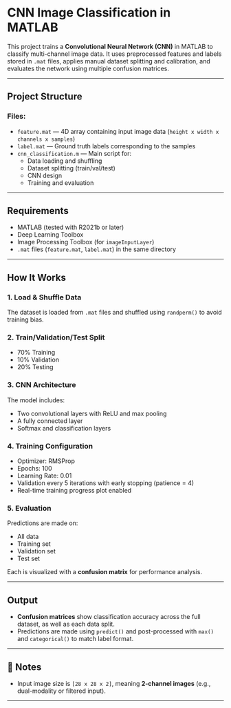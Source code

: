 #  CNN Image Classification in MATLAB

This project trains a **Convolutional Neural Network (CNN)** in MATLAB to classify multi-channel image data. It uses preprocessed features and labels stored in `.mat` files, applies manual dataset splitting and calibration, and evaluates the network using multiple confusion matrices.

---

##  Project Structure

### Files:
- `feature.mat` — 4D array containing input image data (`height x width x channels x samples`)
- `label.mat` — Ground truth labels corresponding to the samples
- `cnn_classification.m` — Main script for:
  - Data loading and shuffling
  - Dataset splitting (train/val/test)
  - CNN design
  - Training and evaluation

---

##  Requirements

- MATLAB (tested with R2021b or later)
- Deep Learning Toolbox
- Image Processing Toolbox (for `imageInputLayer`)
- `.mat` files (`feature.mat`, `label.mat`) in the same directory

---

##  How It Works

### 1. **Load & Shuffle Data**
The dataset is loaded from `.mat` files and shuffled using `randperm()` to avoid training bias.

### 2. **Train/Validation/Test Split**
- 70% Training
- 10% Validation
- 20% Testing

### 3. **CNN Architecture**
The model includes:
- Two convolutional layers with ReLU and max pooling
- A fully connected layer
- Softmax and classification layers

### 4. **Training Configuration**
- Optimizer: RMSProp
- Epochs: 100
- Learning Rate: 0.01
- Validation every 5 iterations with early stopping (patience = 4)
- Real-time training progress plot enabled

### 5. **Evaluation**
Predictions are made on:
- All data
- Training set
- Validation set
- Test set

Each is visualized with a **confusion matrix** for performance analysis.

---

##  Output

- **Confusion matrices** show classification accuracy across the full dataset, as well as each data split.
- Predictions are made using `predict()` and post-processed with `max()` and `categorical()` to match label format.

---


## 📝 Notes

- Input image size is `[28 x 28 x 2]`, meaning **2-channel images** (e.g., dual-modality or filtered input).

---

